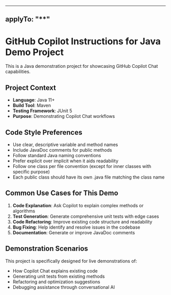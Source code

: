 <!-- Use this file to provide workspace-specific custom instructions to Copilot. For more details, visit https://code.visualstudio.com/docs/copilot/copilot-customization#_use-a-githubcopilotinstructionsmd-file -->
---
applyTo: "**"
---
# GitHub Copilot Instructions for Java Demo Project

This is a Java demonstration project for showcasing GitHub Copilot Chat capabilities.

## Project Context
- **Language**: Java 11+
- **Build Tool**: Maven
- **Testing Framework**: JUnit 5
- **Purpose**: Demonstrating Copilot Chat workflows

## Code Style Preferences
- Use clear, descriptive variable and method names
- Include JavaDoc comments for public methods
- Follow standard Java naming conventions
- Prefer explicit over implicit when it aids readability
- Follow one class per file convention (except for inner classes with specific purpose)
- Each public class should have its own .java file matching the class name

## Common Use Cases for This Demo
1. **Code Explanation**: Ask Copilot to explain complex methods or algorithms
2. **Test Generation**: Generate comprehensive unit tests with edge cases
3. **Code Refactoring**: Improve existing code structure and readability
4. **Bug Fixing**: Help identify and resolve issues in the codebase
5. **Documentation**: Generate or improve JavaDoc comments

## Demonstration Scenarios
This project is specifically designed for live demonstrations of:
- How Copilot Chat explains existing code
- Generating unit tests from existing methods
- Refactoring and optimization suggestions
- Debugging assistance through conversational AI
